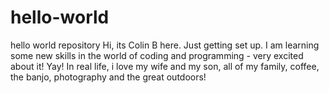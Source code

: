 # hello-world
hello world repository
Hi, its Colin B here. Just getting set up. I am learning some new skills in the world of coding and programming - very excited about it! Yay! 
In real life, i love my wife and my son, all of my family, coffee, the banjo, photography and the great outdoors!
